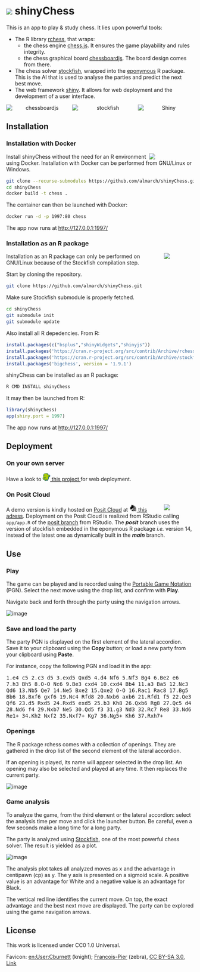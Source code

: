 # <img src="https://upload.wikimedia.org/wikipedia/commons/thumb/4/4a/Chess_Zdt45.svg/45px-Chess_Zdt45.svg.png?20170728103323" width = "50px" /> shinyChess

This is an app to play & study chess. It lies upon powerful tools:

- The R library [rchess](https://github.com/jbkunst/rchess), that wraps:
    - the chess engine [chess.js](https://github.com/jhlywa/chess.js). It ensures the game playability and rules integrity.
    - the chess graphical board [chessboardjs](https://github.com/oakmac/chessboardjs). The board design comes from there.
- The chess solver [stockfish](https://github.com/official-stockfish/Stockfish), wrapped into the [eponymous](https://github.com/curso-r/stockfish) R package. This is the AI that is used to analyse the parties and predict the next best move.
- The web framework [shiny](https://github.com/rstudio/shiny). It allows for web deployment and the development of a user interface.

<div align="center">
<div style="
    display: flex;
    flex-direction: row;
    justify-content: space-around;
    margin: auto;
">
    <img src="https://github.com/user-attachments/assets/3c73d0fe-169c-49da-84d0-8f5e330bd9ec" alt="chessboardjs"  width="200px">
    <img src="https://stockfishchess.org/images/logo/icon_512x512@2x.png" alt="stockfish"  width="200px">
    <img src="https://camo.githubusercontent.com/b1bcd1d17cbe316d92317dbdcfead95a3fef02332b2ac8333ea09bd91365d74e/68747470733a2f2f75706c6f61642e77696b696d656469612e6f72672f77696b6970656469612f636f6d6d6f6e732f7468756d622f622f62662f5368696e795f6865785f6c6f676f2e7376672f38303070782d5368696e795f6865785f6c6f676f2e7376672e706e67" alt="Shiny"  width="170px">
</div>
</div>

## Installation

### Installation with Docker

<img src="https://upload.wikimedia.org/wikipedia/commons/e/ea/Docker_%28container_engine%29_logo_%28cropped%29.png" width="120px" align="right"/>

Install shinyChess without the need for an R environment using Docker. Installation with Docker can be performed from GNU/Linux or Windows.

```sh
git clone --recurse-submodules https://github.com/almarch/shinyChess.git
cd shinyChess
docker build -t chess .
```

The container can then be launched with Docker:

```sh
docker run -d -p 1997:80 chess
```

The app now runs at http://127.0.0.1:1997/

### Installation as an R package

<img src="https://camo.githubusercontent.com/b89c3467bd2fb1ed2452237329f6974aec62c88eb423cde6429aad2a8f2383a1/68747470733a2f2f6372616e2e722d70726f6a6563742e6f72672f526c6f676f2e737667" width="80px" align="right"/>

Installation as an R package can only be performed on GNU/Linux because of the Stockfish compilation step.

Start by cloning the repository.

```sh
git clone https://github.com/almarch/shinyChess.git
```

Make sure Stockfish submodule is properly fetched.

```sh
cd shinyChess
git submodule init
git submodule update
```

Also install all R depedencies. From R:

```r
install.packages(c("bsplus","shinyWidgets","shinyjs"))
install.packages('https://cran.r-project.org/src/contrib/Archive/rchess/rchess_0.1.tar.gz', repos = NULL, type = 'source')
install.packages('https://cran.r-project.org/src/contrib/Archive/stockfish/stockfish_1.0.0.tar.gz', repos = NULL, type = 'source')
install.packages('bigchess', version = '1.9.1')
```

shinyChess can be installed as an R package:

```sh
R CMD INSTALL shinyChess
```

It may then be launched from R:

```r
library(shinyChess)
app(shiny.port = 1997)
```

The app now runs at http://127.0.0.1:1997/

## Deployment

### On your own server

 Have a look to [<img src="https://github.com/Almarch/tamaR/raw/main/inst/www/icon.png" alt="tamaR" width="20"/> this project ](https://github.com/Almarch/tamaR?tab=readme-ov-file#4-web-deployment) for web deployment.

### On Posit Cloud

<img src="https://docs.posit.co/images/product-icons/posit-icon-fullcolor.png" width="80px" align="right"/>

A demo version is kindly hosted on [Posit Cloud](https://posit.co) at [<img src="inst/www/icon.png" width = "20px" /> this adress](https://almarch.shinyapps.io/shinyChess/). Deployment on the Posit Cloud is realized from RStudio calling `app/app.R` of the [posit branch](https://github.com/Almarch/shinyChess/tree/posit) from RStudio. The ***posit*** branch uses the version of stockfish embedded in the eponymous R package <i>i.e.</i> version 14, instead of the latest one as dynamically built in the ***main*** branch.

## Use

### Play

The game can be played and is recorded using the [Portable Game Notation](https://en.wikipedia.org/wiki/Portable_Game_Notation) (PGN). Select the next move using the drop list, and confirm with **Play**.

Navigate back and forth through the party using the navigation arrows.

![image](https://github.com/user-attachments/assets/29c5f9d9-65d0-46a9-bb1f-aa4e3442c28c)

### Save and load the party

The party PGN is displayed on the first element of the lateral accordion. Save it to your clipboard using the **Copy** button; or load a new party from your clipboard using **Paste**. 

For instance, copy the following PGN and load it in the app:

<samp>1.e4 c5 2.c3 d5 3.exd5 Qxd5 4.d4 Nf6 5.Nf3 Bg4 6.Be2 e6 7.h3 Bh5 8.O-O Nc6 9.Be3 cxd4 10.cxd4 Bb4 11.a3 Ba5 12.Nc3 Qd6 13.Nb5 Qe7 14.Ne5 Bxe2 15.Qxe2 O-O 16.Rac1 Rac8 17.Bg5 Bb6 18.Bxf6 gxf6 19.Nc4 Rfd8 20.Nxb6 axb6 21.Rfd1 f5 22.Qe3 Qf6 23.d5 Rxd5 24.Rxd5 exd5 25.b3 Kh8 26.Qxb6 Rg8 27.Qc5 d4 28.Nd6 f4 29.Nxb7 Ne5 30.Qd5 f3 31.g3 Nd3 32.Rc7 Re8 33.Nd6 Re1+ 34.Kh2 Nxf2 35.Nxf7+ Kg7 36.Ng5+ Kh6 37.Rxh7+</samp>

### Openings

The R package rchess comes with a collection of openings. They are gathered in the drop list of the second element of the lateral accordion.

If an opening is played, its name will appear selected in the drop list. An opening may also be selected and played at any time. It then replaces the current party.

![image](https://github.com/user-attachments/assets/16e9b028-05af-4a7b-8d06-baf537cdecf7)

### Game analysis

To analyze the game, from the third element or the lateral accordion: select the analysis time per move and click the launcher button. Be careful, even a few seconds make a long time for a long party.

The party is analyzed using [Stockfish](https://en.wikipedia.org/wiki/Stockfish_%28chess%29), one of the most powerful chess solver. The result is yielded as a plot.

![image](https://github.com/user-attachments/assets/06abaedd-f033-48a4-b5d4-3ef62cda434b)

The analysis plot takes all analyzed moves as x and the advantage in centipawn (cp) as y. The y axis is presented on a sigmoid scale. A positive value is an advantage for White and a negative value is an advantage for Black.

The vertical red line identifies the current move. On top, the exact advantage and the best next move are displayed. The party can be explored using the game navigation arrows.

## License

This work is licensed under CC0 1.0 Universal.

Favicon: <a href="https://en.wikipedia.org/wiki/User:Cburnett" class="extiw" title="en:User:Cburnett">en:User:Cburnett</a> (knight); <a href="//commons.wikimedia.org/wiki/User:Francois-Pier" title="User:Francois-Pier">Francois-Pier</a> (zebra)<span class="int-own-work" lang="en"></span>, <a href="http://creativecommons.org/licenses/by-sa/3.0/" title="Creative Commons Attribution-Share Alike 3.0">CC BY-SA 3.0</a>, <a href="https://commons.wikimedia.org/w/index.php?curid=48218187">Link</a>
